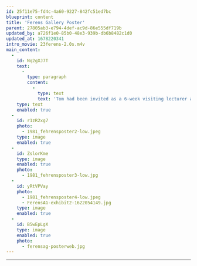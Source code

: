 ```yaml
---
id: 25f11e75-fd4c-4a60-9227-842fc51ed7bc
blueprint: content
title: 'Ferens Gallery Poster'
parent: 27805ab3-e794-4def-ac9d-86e555df719b
updated_by: a726f1e0-85b0-48e3-939b-db6b8482c1d0
updated_at: 1678220341
intro_movie: 23ferens-2.0s.m4v
main_content:
  -
    id: Nq2gXJ7T
    text:
      -
        type: paragraph
        content:
          -
            type: text
            text: 'Tom had been invited as a 6-week visiting lecturer and critic at the Hull College of Higher Education, Hull, England, as well as being a consultant on curriculum for design programs. During this 6-week period the Ferens Art Gallery exhibited Tom’s work for which he designed this poster. The poster (low budget, limited to one-color, black) was designed to express the principles of design embedded in the process, for which Tom used his notes to plan the exhibit intended as a narrative for the audience to experience. Being a guest at Hull College Tom planned out the exhibit on an available classroom blackboard with white chalk. This literally became the means to present the exhibit for the Ferens Art Gallery.'
    type: text
    enabled: true
  -
    id: r1zR2xg7
    photo:
      - 1981_fehrensposter2-low.jpeg
    type: image
    enabled: true
  -
    id: ZslorKme
    type: image
    enabled: true
    photo:
      - 1981_fehrensposter3-low.jpg
  -
    id: yRtVPVay
    photo:
      - 1981_fehrensposter4-low.jpeg
      - FerensAG-exhibit2-1622054149.jpg
    type: image
    enabled: true
  -
    id: B5wEpLgX
    type: image
    enabled: true
    photo:
      - ferensag-posterweb.jpg
---
```

---
